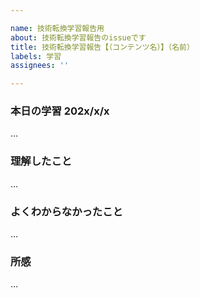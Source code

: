 ```yaml
---

name: 技術転換学習報告用
about: 技術転換学習報告のissueです
title: 技術転換学習報告【（コンテンツ名）】（名前）
labels: 学習
assignees: ''

---
```

### 本日の学習 202x/x/x

…
### 理解したこと

…
### よくわからなかったこと

…
### 所感

…
